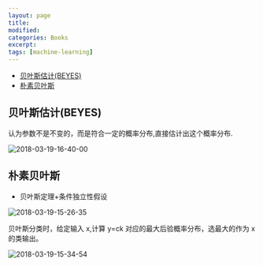 ```yaml
---
layout: page
title:
modified:
categories: Books
excerpt:
tags: [machine-learning]
---
```


<!-- TOC -->

- [贝叶斯估计(BEYES)](#贝叶斯估计beyes)
- [朴素贝叶斯](#朴素贝叶斯)

<!-- /TOC -->

## 贝叶斯估计(BEYES)

认为参数不是不变的，而是符合一定的概率分布,直接估计出这个概率分布.

![2018-03-19-16-40-00](https://images-1257933000.cos.ap-chengdu.myqcloud.com/2018-03-19-16-40-00.png)

## 朴素贝叶斯

- 贝叶斯定理+条件独立性假设

![2018-03-19-15-26-35](https://images-1257933000.cos.ap-chengdu.myqcloud.com/2018-03-19-15-26-35.png)

贝叶斯分类时，给定输入 x,计算 y=ck 对应的最大后验概率分布，选最大的作为 x 的类输出。

![2018-03-19-15-34-54](https://images-1257933000.cos.ap-chengdu.myqcloud.com/2018-03-19-15-34-54.png)
